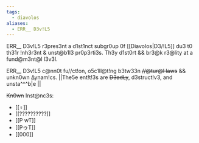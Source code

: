 ```yaml
---
tags:
  - diavolos
aliases:
  - ERR__ D3v!L5
---
```

ERR__ D3v!L5 r3pres3nt a d1st1nct subgr0up 0f [[Diavolos|D3\/!L5]] du3 t0 th31r !nh3r3nt & unst@b1l3 pr0p3rti3s. Th3y d1st0rt && br3@k r3@lity at a fund@m3nt@l l3v3l.

ERR__ D3v!L5 c@nn0t fu//ct!on, o5c1ll@t!ng b3tw33n ~~//@tur@l laws~~ && unkn0wn ∆ynam!cs. ||The5e ent!t!3s are ~~D3adLy~~, d3struct!v3, and unsta^^^b|e || 

~~Kn0wn~~ Inst@nc3s:
- [[♀]]
- [[??????????]]
- [[P wT]]
- [[PゥT]]
- [[000]]
